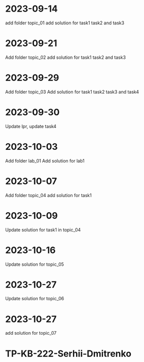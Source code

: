 # 2023-09-14
add folder topic_01
add solution for task1 task2 and task3

# 2023-09-21
Add folder topic_02
add solution for task1 task2 and task3

# 2023-09-29
Add folder topic_03
Add solution for task1 task2 task3 and task4

# 2023-09-30
Update lpr, update task4

# 2023-10-03
 Add folder lab_01
 Add solution for lab1

# 2023-10-07
Add folder topic_04
add solution for task1

# 2023-10-09
Update solution for task1 in topic_04

# 2023-10-16
Update solution for topic_05

# 2023-10-27
Update solution for topic_06

# 2023-10-27
add solution for topic_07

# TP-KB-222-Serhii-Dmitrenko

